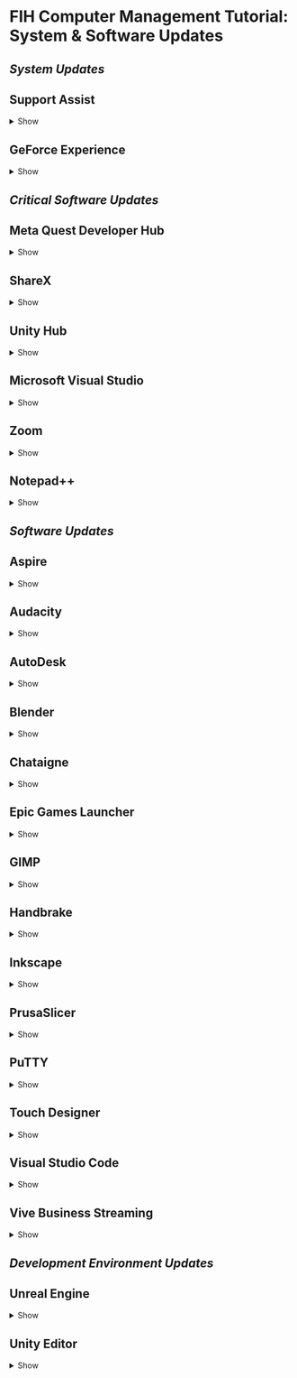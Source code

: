 # FIH Computer Management Tutorial: System & Software Updates

## *System Updates*

## Support Assist

<details>
<summary>Show</summary>
<br>

- **Software Name:** Support Assist

- **Update Type:** System Update (BIOS, DRIVERS)

- **Account Permissions:** ADMINISTRATOR

- **Checks for Updates at launch?** N

- **Sign-In?** N

- **Frequency:** BI-WEEKLY

<br>

>[!CAUTION]
>Take care to not run BIOS updates directly before a class needs to use the Rubini Lab!

### Instructions

> Sign out of User account > Sign in as Administrator (.\TheHub) > Run Support Assist > Run Full System Scan > Install Updates > Restart

<br>

![Support Assist](/UpdateScreenshots/SupportAssist.png)

</details>

## GeForce Experience

<details>
<summary>Show</summary>
<br>

- **Software Name:** Nvidia GeForce Experience

- **Update Type:** System Update (DRIVERS)

- **Account Permissions:** USER (Run as administrator)

- **Checks for Updates at launch?** Y

- **Sign-In?** Y

- **Frequency:** WEEKLY

### Instructions

> Run GeForce Experience as Administrator > Sign in w/ Google > Validate E-Mail 2FA > Drivers > Check for Updates > Express Installation

<br>

![GeForce Experience](/UpdateScreenshots/NVIDIA_GeForce_Experience.png)

</details>

## *Critical Software Updates*

## Meta Quest Developer Hub

<details>
<summary>Show</summary>
<br>

- **Software Name:** Meta Quest Developer Hub

- **Update Type:** Critical Software Update

- **Account Permissions:** USER (w/ Credentials)

- **Checks for Updates at launch?** Y

- **Sign-In?** Y

- **Frequency:** WEEKLY

### Instructions

> Run Meta Quest Developer Hub > [Settings] > About > Version > Update

<br>

![Meta Quest Developer Hub](/UpdateScreenshots/Meta_Quest_Developer_Hub.png)

</details>

## ShareX

<details>
<summary>Show</summary>
<br>

- **Software Name:** ShareX

- **Update Type:** Critical Software Update

- **Account Permissions:** USER (w/ Credentials)

- **Checks for Updates at launch?** Y

- **Sign-In?** N

- **Frequency:** WEEKLY

### Instructions

> Run ShareX > About > [update]

<br>

![ShareX](/UpdateScreenshots/ShareX.png)

</details>

## Unity Hub

<details>
<summary>Show</summary>
<br>

- **Software Name:** Unity Hub

- **Update Type:** Critical Software Update

- **Account Permissions:** USER (w/ Credentials)

- **Checks for Updates at launch?** Y

- **Sign-In?** Y

- **Frequency:** WEEKLY

### Instructions

> Run Unity Hub > Sign in w/ Google > Restart Now [top of screen]

<br>

![Unity Hub](/UpdateScreenshots/Unity_Hub.png)

</details>

## Microsoft Visual Studio

<details>
<summary>Show</summary>
<br>

- **Software Name:** Microsoft Visual Studio

- **Update Type:** Critical Software Update

- **Account Permissions:** USER (w/ Credentials)

- **Checks for Updates at launch?** Y

- **Sign-In?** N

- **Frequency:** WEEKLY

### Instructions

<br>

***Visual Studio Installer:***
> Run Visual Studio Installer > Update

![Microsoft Visual Studio Installer](/UpdateScreenshots/VisualStudio_Installer.png)

<br>

***Visual Studio GUI:***

> Run Microsoft Visual Studio > Continue without code > [notifications] (bottom of screen) > Update

*OR*

> Run (...) > Continue (...) > Help > Check for Update"

![Microsoft Visual Studio](/UpdateScreenshots/VisualStudio.png)

</details>

## Zoom

<details>
<summary>Show</summary>
<br>

![Zoom](/UpdateScreenshots/Zoom.png)

</details>

## Notepad++

<details>
<summary>Show</summary>
<br>

![Notepad++](/UpdateScreenshots/Notepad++.png)

</details>

## *Software Updates*

## Aspire

<details>
<summary>Show</summary>
<br>

![Aspire](/UpdateScreenshots/Aspire.png)

</details>

## Audacity

<details>
<summary>Show</summary>
<br>

Photo Pending

</details>

## AutoDesk

<details>
<summary>Show</summary>
<br>

![AutoDesk](/UpdateScreenshots/AutodeskAccess.png)

</details>

## Blender

<details>
<summary>Show</summary>
<br>

![Blender](/UpdateScreenshots/blender.png)

</details>

## Chataigne

<details>
<summary>Show</summary>
<br>

![Chataigne](/UpdateScreenshots/Chataigne.png)

</details>

## Epic Games Launcher

<details>
<summary>Show</summary>
<br>

Photo Pending

</details>

## GIMP

<details>
<summary>Show</summary>
<br>

![GIMP](/UpdateScreenshots/Gimp.png)

</details>

## Handbrake

<details>
<summary>Show</summary>
<br>

![Handbrake](/UpdateScreenshots/Handbrake.png)

</details>

## Inkscape

<details>
<summary>Show</summary>
<br>

![Inkscape](/UpdateScreenshots/inkscape.png)

</details>

## PrusaSlicer

<details>
<summary>Show</summary>
<br>

![PrusaSlicer](/UpdateScreenshots/PrusaSlicer.png)

</details>

## PuTTY

<details>
<summary>Show</summary>
<br>

Photo pending

</details>

## Touch Designer

<details>
<summary>Show</summary>
<br>

Photo Pending

</details>

## Visual Studio Code

<details>
<summary>Show</summary>
<br>

![Visual Studio Code](/UpdateScreenshots/VSC.png)

</details>

## Vive Business Streaming

<details>
<summary>Show</summary>
<br>

![Vive Business Streaming](/UpdateScreenshots/ViveStreamingHub.png)

</details>

## *Development Environment Updates*

## Unreal Engine

<details>
<summary>Show</summary>
<br>

![Unreal Engine](/UpdateScreenshots/EpicGames.png)

</details>

## Unity Editor

<details>
<summary>Show</summary>
<br>

Ask Jackson

</details>
